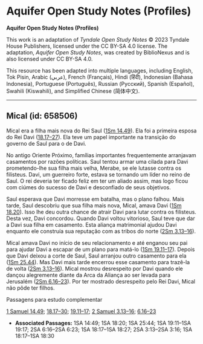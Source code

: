 # Aquifer Open Study Notes (Profiles)

**Aquifer Open Study Notes (Profiles)**

This work is an adaptation of *Tyndale Open Study Notes* © 2023 Tyndale House Publishers, licensed under the CC BY\-SA 4\.0 license. The adaptation, *Aquifer Open Study Notes*, was created by BiblioNexus and is also licensed under CC BY\-SA 4\.0\.

This resource has been adapted into multiple languages, including English, Tok Pisin, Arabic (عربي), French (Français), Hindi (हिंदी), Indonesian (Bahasa Indonesia), Portuguese (Português), Russian (Русский), Spanish (Español), Swahili (Kiswahili), and Simplified Chinese (简体中文).



--------------------------------

## Mical (id: 658506)

Mical era a filha mais nova do Rei Saul ([1Sm 14\.49](https://ref.ly/1Sam14:49)). Ela foi a primeira esposa do Rei Davi ([18\.17–27](https://ref.ly/1Sam18:17-1Sam18:27)). Ela teve um papel importante na transição do governo de Saul para o de Davi.

No antigo Oriente Próximo, famílias importantes frequentemente arranjavam casamentos por razões políticas. Saul tentou armar uma cilada para Davi prometendo\-lhe sua filha mais velha, Merabe, se ele lutasse contra os filisteus. Davi, um guerreiro forte, estava se tornando um líder no reino de Saul. O rei deveria ter ficado feliz em ter um aliado assim, mas logo ficou com ciúmes do sucesso de Davi e desconfiado de seus objetivos.

Saul esperava que Davi morresse em batalha, mas o plano falhou. Mais tarde, Saul descobriu que sua filha mais nova, Mical, amava Davi ([1Sm 18\.20](https://ref.ly/1Sam18:20)). Isso lhe deu outra chance de atrair Davi para lutar contra os filisteus. Desta vez, Davi concordou. Quando Davi voltou vitorioso, Saul teve que dar a Davi sua filha em casamento. Esta aliança matrimonial ajudou Davi enquanto ele construía sua reputação com as tribos do norte ([2Sm 3\.13–16](https://ref.ly/2Sam3:13-2Sam3:16)).

Mical amava Davi no início de seu relacionamento e até enganou seu pai para ajudar Davi a escapar de um plano para matá\-lo ([1Sm 19\.11–17](https://ref.ly/1Sam19:11-1Sam19:17)). Depois que Davi deixou a corte de Saul, Saul arranjou outro casamento para ela ([1Sm 25\.44](https://ref.ly/1Sam25:44)). Mas Davi mais tarde encerrou esse casamento para trazê\-la de volta ([2Sm 3\.13–16](https://ref.ly/2Sam3:13-2Sam3:16)). Mical mostrou desrespeito por Davi quando ele dançou alegremente diante da Arca da Aliança ao ser levada para Jerusalém ([2Sm 6\.16–23](https://ref.ly/2Sam6:16-2Sam6:23)). Por ter mostrado desrespeito pelo Rei Davi, Mical não pôde ter filhos.

Passagens para estudo complementar

[1 Samuel 14\.49](https://ref.ly/1Sam14:49); [18\.17–30](https://ref.ly/1Sam18:17-1Sam18:30); [19\.11–17](https://ref.ly/1Sam19:11-1Sam19:17); [2 Samuel 3\.13–16](https://ref.ly/2Sam3:13-2Sam3:16); [6\.16–23](https://ref.ly/2Sam6:16-2Sam6:23)

* **Associated Passages:** 1SA 14:49; 1SA 18:20; 1SA 25:44; 1SA 19:11–1SA 19:17; 2SA 6:16–2SA 6:23; 1SA 18:17–1SA 18:27; 2SA 3:13–2SA 3:16; 1SA 18:17–1SA 18:30

